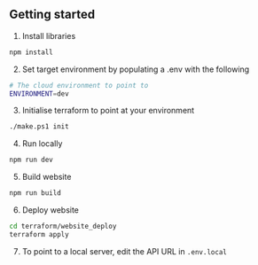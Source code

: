 ## Getting started

1. Install libraries

```bash
npm install
```

2. Set target environment by populating a .env with the following

```bash
# The cloud environment to point to
ENVIRONMENT=dev
```

3. Initialise terraform to point at your environment

```bash
./make.ps1 init
```

4. Run locally

```bash
npm run dev
```

5. Build website

```bash
npm run build
```

6. Deploy website

```bash
cd terraform/website_deploy
terraform apply
```

7. To point to a local server, edit the API URL in `.env.local`
